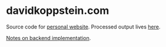 # davidkoppstein.com

Source code for [personal website](http://www.davidkoppstein.com). Processed output lives
[here](https://github.com/dkoppstein/dkoppstein.github.io). 

[Notes on backend implementation](HACKING.md).
